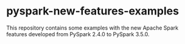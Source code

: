 # pyspark-new-features-examples
This repository contains some examples with the new Apache Spark features developed from PySpark 2.4.0 to PySpark 3.5.0.
